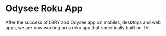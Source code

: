 # Odysee Roku App
After the success of LBRY and Odysee app on mobiles, desktops and web apps, we are now working on a roku app that specifically built on TV.
